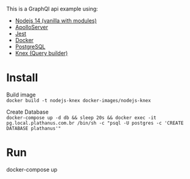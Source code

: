 This is a GraphQl api example using:
- [Nodejs 14 (vanilla with modules)](https://nodejs.org/dist/latest-v14.x/docs/api/)
- [ApolloServer](https://www.apollographql.com/docs/apollo-server/)
- [Jest](https://jestjs.io/docs/en/getting-started)
- [Docker](https://www.docker.com/)
- [PostgreSQL](https://www.postgresql.org/docs/)
- [Knex (Query builder)](http://knexjs.org/)

# Install

Build image  
`docker build -t nodejs-knex docker-images/nodejs-knex`


Create Database  
`docker-compose up -d db && sleep 20s && docker exec -it pg.local.plathanus.com.br /bin/sh -c "psql -U postgres -c 'CREATE DATABASE plathanus'"`

# Run

docker-compose up
